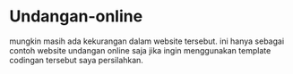 # Undangan-online

mungkin masih ada kekurangan dalam website tersebut. ini hanya sebagai contoh website undangan online saja jika ingin menggunakan template codingan tersebut saya persilahkan.
